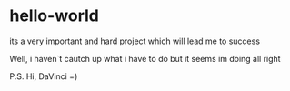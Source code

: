# hello-world
its a very important and hard project which will lead me to success

Well, i haven`t cautch up what i have to do but it seems im doing all right

P.S. Hi, DaVinci =)
